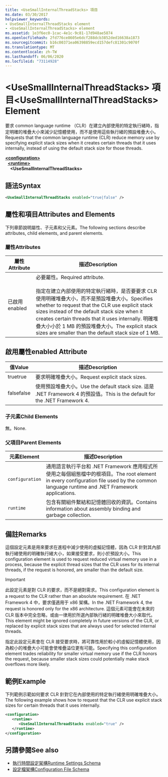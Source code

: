 ```yaml
---
title: <UseSmallInternalThreadStacks> 項目
ms.date: 03/30/2017
helpviewer_keywords:
- UseSmallInternalThreadStacks element
- <UseSmallInternalThreadStacks> element
ms.assetid: 1e3f6ec0-1cac-4e1c-9c81-17d948ae5874
ms.openlocfilehash: 2fd776ce8605e6dcf288dcb3852ded16638a1873
ms.sourcegitcommit: b16c00371ea06398859ecd157defc81301c9070f
ms.translationtype: MT
ms.contentlocale: zh-TW
ms.lasthandoff: 06/06/2020
ms.locfileid: "73114928"
---
```

# <a name="usesmallinternalthreadstacks-element"></a><span data-ttu-id="c881c-102">\<UseSmallInternalThreadStacks> 項目</span><span class="sxs-lookup"><span data-stu-id="c881c-102">\<UseSmallInternalThreadStacks> Element</span></span>
<span data-ttu-id="c881c-103">要求 common language runtime （CLR）在建立內部使用的特定執行緒時，指定明確的堆疊大小來減少記憶體使用，而不是使用這些執行緒的預設堆疊大小。</span><span class="sxs-lookup"><span data-stu-id="c881c-103">Requests that the common language runtime (CLR) reduce memory use by specifying explicit stack sizes when it creates certain threads that it uses internally, instead of using the default stack size for those threads.</span></span>  
  
[**\<configuration>**](../configuration-element.md)\
&nbsp;&nbsp;[**\<runtime>**](runtime-element.md)\
&nbsp;&nbsp;&nbsp;&nbsp;**\<UseSmallInternalThreadStacks>**  
  
## <a name="syntax"></a><span data-ttu-id="c881c-104">語法</span><span class="sxs-lookup"><span data-stu-id="c881c-104">Syntax</span></span>  
  
```xml  
<UseSmallInternalThreadStacks enabled="true|false" />  
```  
  
## <a name="attributes-and-elements"></a><span data-ttu-id="c881c-105">屬性和項目</span><span class="sxs-lookup"><span data-stu-id="c881c-105">Attributes and Elements</span></span>  
 <span data-ttu-id="c881c-106">下列章節說明屬性、子元素和父元素。</span><span class="sxs-lookup"><span data-stu-id="c881c-106">The following sections describe attributes, child elements, and parent elements.</span></span>  
  
### <a name="attributes"></a><span data-ttu-id="c881c-107">屬性</span><span class="sxs-lookup"><span data-stu-id="c881c-107">Attributes</span></span>  
  
|<span data-ttu-id="c881c-108">屬性</span><span class="sxs-lookup"><span data-stu-id="c881c-108">Attribute</span></span>|<span data-ttu-id="c881c-109">描述</span><span class="sxs-lookup"><span data-stu-id="c881c-109">Description</span></span>|  
|---------------|-----------------|  
|<span data-ttu-id="c881c-110">已啟用</span><span class="sxs-lookup"><span data-stu-id="c881c-110">enabled</span></span>|<span data-ttu-id="c881c-111">必要屬性。</span><span class="sxs-lookup"><span data-stu-id="c881c-111">Required attribute.</span></span><br /><br /> <span data-ttu-id="c881c-112">指定在建立內部使用的特定執行緒時，是否要要求 CLR 使用明確堆疊大小，而不是預設堆疊大小。</span><span class="sxs-lookup"><span data-stu-id="c881c-112">Specifies whether to request that the CLR use explicit stack sizes instead of the default stack size when it creates certain threads that it uses internally.</span></span> <span data-ttu-id="c881c-113">明確堆疊大小小於 1 MB 的預設堆疊大小。</span><span class="sxs-lookup"><span data-stu-id="c881c-113">The explicit stack sizes are smaller than the default stack size of 1 MB.</span></span>|  
  
## <a name="enabled-attribute"></a><span data-ttu-id="c881c-114">啟用屬性</span><span class="sxs-lookup"><span data-stu-id="c881c-114">enabled Attribute</span></span>  
  
|<span data-ttu-id="c881c-115">值</span><span class="sxs-lookup"><span data-stu-id="c881c-115">Value</span></span>|<span data-ttu-id="c881c-116">描述</span><span class="sxs-lookup"><span data-stu-id="c881c-116">Description</span></span>|  
|-----------|-----------------|  
|<span data-ttu-id="c881c-117">true</span><span class="sxs-lookup"><span data-stu-id="c881c-117">true</span></span>|<span data-ttu-id="c881c-118">要求明確堆疊大小。</span><span class="sxs-lookup"><span data-stu-id="c881c-118">Request explicit stack sizes.</span></span>|  
|<span data-ttu-id="c881c-119">false</span><span class="sxs-lookup"><span data-stu-id="c881c-119">false</span></span>|<span data-ttu-id="c881c-120">使用預設堆疊大小。</span><span class="sxs-lookup"><span data-stu-id="c881c-120">Use the default stack size.</span></span> <span data-ttu-id="c881c-121">這是 .NET Framework 4 的預設值。</span><span class="sxs-lookup"><span data-stu-id="c881c-121">This is the default for the .NET Framework 4.</span></span>|  
  
### <a name="child-elements"></a><span data-ttu-id="c881c-122">子元素</span><span class="sxs-lookup"><span data-stu-id="c881c-122">Child Elements</span></span>  
 <span data-ttu-id="c881c-123">無。</span><span class="sxs-lookup"><span data-stu-id="c881c-123">None.</span></span>  
  
### <a name="parent-elements"></a><span data-ttu-id="c881c-124">父項目</span><span class="sxs-lookup"><span data-stu-id="c881c-124">Parent Elements</span></span>  
  
|<span data-ttu-id="c881c-125">元素</span><span class="sxs-lookup"><span data-stu-id="c881c-125">Element</span></span>|<span data-ttu-id="c881c-126">描述</span><span class="sxs-lookup"><span data-stu-id="c881c-126">Description</span></span>|  
|-------------|-----------------|  
|`configuration`|<span data-ttu-id="c881c-127">通用語言執行平台和 .NET Framework 應用程式所使用之每個組態檔中的根項目。</span><span class="sxs-lookup"><span data-stu-id="c881c-127">The root element in every configuration file used by the common language runtime and .NET Framework applications.</span></span>|  
|`runtime`|<span data-ttu-id="c881c-128">包含有關組件繫結和記憶體回收的資訊。</span><span class="sxs-lookup"><span data-stu-id="c881c-128">Contains information about assembly binding and garbage collection.</span></span>|  
  
## <a name="remarks"></a><span data-ttu-id="c881c-129">備註</span><span class="sxs-lookup"><span data-stu-id="c881c-129">Remarks</span></span>  
 <span data-ttu-id="c881c-130">這個設定元素是用來要求在進程中減少使用的虛擬記憶體，因為 CLR 針對其內部執行緒使用的明確執行緒大小，如果接受要求，則小於預設大小。</span><span class="sxs-lookup"><span data-stu-id="c881c-130">This configuration element is used to request reduced virtual memory use in a process, because the explicit thread sizes that the CLR uses for its internal threads, if the request is honored, are smaller than the default size.</span></span>  
  
> [!IMPORTANT]
> <span data-ttu-id="c881c-131">此設定元素是對 CLR 的要求，而不是絕對需求。</span><span class="sxs-lookup"><span data-stu-id="c881c-131">This configuration element is a request to the CLR rather than an absolute requirement.</span></span> <span data-ttu-id="c881c-132">在 .NET Framework 4 中，要求僅適用于 x86 架構。</span><span class="sxs-lookup"><span data-stu-id="c881c-132">In the .NET Framework 4, the request is honored only for the x86 architecture.</span></span> <span data-ttu-id="c881c-133">這個元素可能會在未來的 CLR 版本中完全忽略，或由一律用於所選內部執行緒的明確堆疊大小來取代。</span><span class="sxs-lookup"><span data-stu-id="c881c-133">This element might be ignored completely in future versions of the CLR, or replaced by explicit stack sizes that are always used for selected internal threads.</span></span>  
  
 <span data-ttu-id="c881c-134">指定此設定元素會在 CLR 接受要求時，將可靠性用於較小的虛擬記憶體使用，因為較小的堆疊大小可能會使堆疊溢位更有可能。</span><span class="sxs-lookup"><span data-stu-id="c881c-134">Specifying this configuration element trades reliability for smaller virtual memory use if the CLR honors the request, because smaller stack sizes could potentially make stack overflows more likely.</span></span>  
  
## <a name="example"></a><span data-ttu-id="c881c-135">範例</span><span class="sxs-lookup"><span data-stu-id="c881c-135">Example</span></span>  
 <span data-ttu-id="c881c-136">下列範例示範如何要求 CLR 針對它在內部使用的特定執行緒使用明確堆疊大小。</span><span class="sxs-lookup"><span data-stu-id="c881c-136">The following example shows how to request that the CLR use explicit stack sizes for certain threads that it uses internally.</span></span>  
  
```xml  
<configuration>  
   <runtime>  
      <UseSmallInternalThreadStacks enabled="true" />  
   </runtime>  
</configuration>  
```  
  
## <a name="see-also"></a><span data-ttu-id="c881c-137">另請參閱</span><span class="sxs-lookup"><span data-stu-id="c881c-137">See also</span></span>

- [<span data-ttu-id="c881c-138">執行時間設定架構</span><span class="sxs-lookup"><span data-stu-id="c881c-138">Runtime Settings Schema</span></span>](index.md)
- [<span data-ttu-id="c881c-139">設定檔架構</span><span class="sxs-lookup"><span data-stu-id="c881c-139">Configuration File Schema</span></span>](../index.md)

